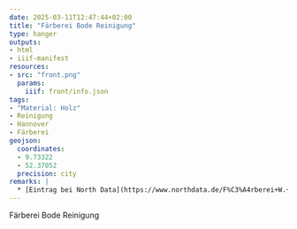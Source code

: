 ```yaml
---
date: 2025-03-11T12:47:44+02:00
title: "Färberei Bode Reinigung"
type: hanger
outputs:
- html
- iiif-manifest
resources:
- src: "front.png"
  params:
    iiif: front/info.json
tags:
- "Material: Holz"
- Reinigung
- Hannover
- Färberei
geojson:
  coordinates:
  - 9.73322
  - 52.37052
  precision: city
remarks: |
  * [Eintrag bei North Data](https://www.northdata.de/F%C3%A4rberei+W.+Bode+Verwaltungs-GmbH+%26+Co.+KG+chem.+Reinigung,+Hannover/HRA+21817)
---
```

Färberei Bode Reinigung
